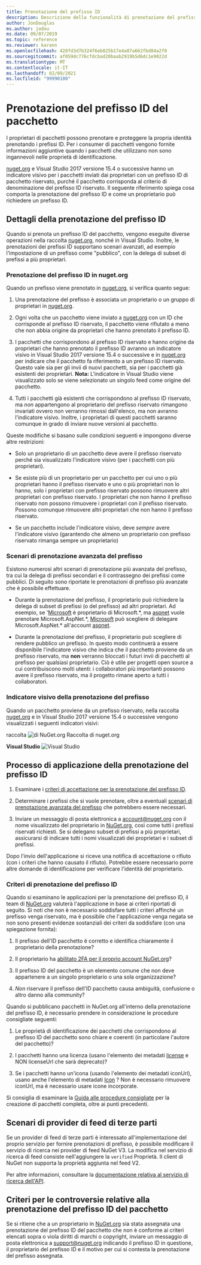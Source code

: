 ```yaml
---
title: Prenotazione del prefisso ID
description: Descrizione della funzionalità di prenotazione del prefisso ID del pacchetto e guida alla creazione.
author: JonDouglas
ms.author: jodou
ms.date: 09/07/2019
ms.topic: reference
ms.reviewer: karann
ms.openlocfilehash: 428fd3d7b324f6eb825b17e4a87a662fbd84a2f0
ms.sourcegitcommit: af059dc776cfdcbad20baab2919b5d6dc1e9022d
ms.translationtype: MT
ms.contentlocale: it-IT
ms.lasthandoff: 02/09/2021
ms.locfileid: "99990100"
---
```

# <a name="package-id-prefix-reservation"></a>Prenotazione del prefisso ID del pacchetto

I proprietari di pacchetti possono prenotare e proteggere la propria identità prenotando i prefissi ID. Per i consumer di pacchetti vengono fornite informazioni aggiuntive quando i pacchetti che utilizzano non sono ingannevoli nelle proprietà di identificazione. 

[nuget.org](https://www.nuget.org/) e Visual Studio 2017 versione 15.4 o successive hanno un indicatore visivo per i pacchetti inviati dai proprietari con un prefisso ID di pacchetto riservato, purché il pacchetto corrisponda al criterio di denominazione del prefisso ID riservato. Il seguente riferimento spiega cosa comporta la prenotazione del prefisso ID e come un proprietario può richiedere un prefisso ID.

## <a name="id-prefix-reservation-details"></a>Dettagli della prenotazione del prefisso ID

Quando si prenota un prefisso ID del pacchetto, vengono eseguite diverse operazioni nella raccolta [nuget.org](https://www.nuget.org/), nonché in Visual Studio. Inoltre, le prenotazioni dei prefissi ID supportano scenari avanzati, ad esempio l'impostazione di un prefisso come "pubblico", con la delega di subset di prefissi a più proprietari.

### <a name="id-prefix-reservation-on-nugetorg"></a>Prenotazione del prefisso ID in nuget.org

Quando un prefisso viene prenotato in [nuget.org](https://www.nuget.org/), si verifica quanto segue:

1. Una prenotazione del prefisso è associata un proprietario o un gruppo di proprietari in [nuget.org](https://www.nuget.org/).

1. Ogni volta che un pacchetto viene inviato a [nuget.org](https://www.nuget.org/) con un ID che corrisponde al prefisso ID riservato, il pacchetto viene rifiutato a meno che non abbia origine da proprietari che hanno prenotato il prefisso ID.

1. I pacchetti che corrispondono al prefisso ID riservato e hanno origine da proprietari che hanno prenotato il prefisso ID avranno un indicatore visivo in Visual Studio 2017 versione 15.4 o successive e in [nuget.org](https://www.nuget.org/) per indicare che il pacchetto fa riferimento a un prefisso ID riservato. Questo vale sia per gli invii di nuovi pacchetti, sia per i pacchetti già esistenti dei proprietari. **Nota:** L'indicatore in Visual Studio viene visualizzato solo se viene selezionato un singolo feed come origine del pacchetto.

1. Tutti i pacchetti già esistenti che corrispondono al prefisso ID riservato, ma *non* appartengono al proprietario del prefisso riservato rimangono invariati ovvero non verranno rimossi dall'elenco, ma non avranno l'indicatore visivo. Inoltre, i proprietari di questi pacchetti saranno comunque in grado di inviare nuove versioni al pacchetto.

Queste modifiche si basano sulle condizioni seguenti e impongono diverse altre restrizioni:

- Solo un proprietario di un pacchetto deve avere il prefisso riservato perché sia visualizzato l'indicatore visivo (per i pacchetti con più proprietari).

- Se esiste più di un proprietario per un pacchetto per cui uno o più proprietari hanno il prefisso riservato e uno o più proprietari non lo hanno, solo i proprietari con prefisso riservato possono rimuovere altri proprietari con prefisso riservato. I proprietari che non hanno il prefisso riservato non possono rimuovere i proprietari con il prefisso riservato. Possono comunque rimuovere altri proprietari che non hanno il prefisso riservato.

- Se un pacchetto include l'indicatore visivo, deve *sempre* avere l'indicatore visivo (garantendo che almeno un proprietario con prefisso riservato rimanga sempre un proprietario)

### <a name="advanced-prefix-reservation-scenarios"></a>Scenari di prenotazione avanzata del prefisso

Esistono numerosi altri scenari di prenotazione più avanzata del prefisso, tra cui la delega di prefissi secondari e il contrassegno dei prefissi come pubblici. Di seguito sono riportate le prenotazioni di prefisso più avanzate che è possibile effettuare. 

- Durante la prenotazione del prefisso, il proprietario può richiedere la delega di subset di prefissi (o del prefisso) ad altri proprietari. Ad esempio, se '[Microsoft](https://www.nuget.org/profiles/microsoft) è proprietario di Microsoft.\*, ma [aspnet](https://www.nuget.org/profiles/aspnet) vuole prenotare Microsoft.AspNet.\*, [Microsoft](https://www.nuget.org/profiles/microsoft) può scegliere di delegare Microsoft.AspNet.\* all'account [aspnet](https://www.nuget.org/profiles/aspnet).

- Durante la prenotazione del prefisso, il proprietario può scegliere di rendere pubblico un prefisso. In questo modo continuerà a essere disponibile l'indicatore visivo che indica che il pacchetto proviene da un prefisso riservato, ma **non** verranno bloccati i futuri invii di pacchetti al prefisso per qualsiasi proprietario. Ciò è utile per progetti open source a cui contribuiscono molti utenti: i collaboratori più importanti possono avere il prefisso riservato, ma il progetto rimane aperto a tutti i collaboratori. 

### <a name="prefix-reservation-visual-indicator"></a>Indicatore visivo della prenotazione del prefisso

Quando un pacchetto proviene da un prefisso riservato, nella raccolta [nuget.org](https://www.nuget.org/) e in Visual Studio 2017 versione 15.4 o successive vengono visualizzati i seguenti indicatori visivi:

 
 raccolta ![ di NuGet.org Raccolta di nuget.org](media/nuget-gallery-reserved-prefix.png)

**Visual Studio** 
 ![ Visual Studio](media/visual-studio-reserved-prefix.png)

## <a name="id-prefix-reservation-application-process"></a>Processo di applicazione della prenotazione del prefisso ID

1. Esaminare i [criteri di accettazione per la prenotazione del prefisso ID](#id-prefix-reservation-criteria).

2. Determinare i prefissi che si vuole prenotare, oltre a eventuali [scenari di prenotazione avanzata del prefisso](#advanced-prefix-reservation-scenarios) che potrebbero essere necessari.

3. Inviare un messaggio di posta elettronica a [account@nuget.org](mailto:account@nuget.org) con il nome visualizzato del proprietario in [NuGet.org](https://www.nuget.org/), così come tutti i prefissi riservati richiesti. Se si delegano subset di prefissi a più proprietari, assicurarsi di indicare tutti i nomi visualizzati dei proprietari e i subset di prefissi.

Dopo l'invio dell'applicazione si riceve una notifica di accettazione o rifiuto (con i criteri che hanno causato il rifiuto). Potrebbe essere necessario porre altre domande di identificazione per verificare l'identità del proprietario.

### <a name="id-prefix-reservation-criteria"></a>Criteri di prenotazione del prefisso ID

Quando si esaminano le applicazioni per la prenotazione del prefisso ID, il team di [NuGet.org](https://www.nuget.org) valuterà l'applicazione in base ai criteri riportati di seguito. Si noti che non è necessario soddisfare tutti i criteri affinché un prefisso venga riservato, ma è possibile che l'applicazione venga negata se non sono presenti evidenze sostanziali dei criteri da soddisfare (con una spiegazione fornita):

1. Il prefisso dell'ID pacchetto è corretto e identifica chiaramente il proprietario della prenotazione?

1. Il proprietario ha [abilitato 2FA per il proprio account NuGet.org](individual-accounts.md#enable-two-factor-authentication-2fa)?

1. Il prefisso ID del pacchetto è un elemento comune che non deve appartenere a un singolo proprietario o una sola organizzazione?

1. *Non* riservare il prefisso dell'ID pacchetto causa ambiguità, confusione o altro danno alla community?

Quando si pubblicano pacchetti in NuGet.org all'interno della prenotazione del prefisso ID, è necessario prendere in considerazione le procedure consigliate seguenti:

1. Le proprietà di identificazione dei pacchetti che corrispondono al prefisso ID del pacchetto sono chiare e coerenti (in particolare l'autore del pacchetto)?

1. I pacchetti hanno una licenza (usano l'elemento dei metadati [license](../reference/nuspec.md#license) e NON licenseUrl che sarà deprecato)?

1. Se i pacchetti hanno un'icona (usando l'elemento dei metadati iconUrl), usano anche l'elemento di metadati [Icon](../reference/nuspec.md#icon) ? Non è necessario rimuovere iconUrl, ma è necessario usare icone incorporate.
 
Si consiglia di esaminare la [Guida alle procedure consigliate](../create-packages/package-authoring-best-practices.md) per la creazione di pacchetti completa, oltre ai punti precedenti.

## <a name="third-party-feed-provider-scenarios"></a>Scenari di provider di feed di terze parti

Se un provider di feed di terze parti è interessato all'implementazione del proprio servizio per fornire prenotazioni di prefisso, è possibile modificare il servizio di ricerca nei provider di feed NuGet V3. La modifica nel servizio di ricerca di feed consiste nell'aggiungere la `verified` Proprietà. Il client di NuGet non supporta la proprietà aggiunta nel feed V2.

Per altre informazioni, consultare la [documentazione relativa al servizio di ricerca dell'API](../api/search-query-service-resource.md).

## <a name="package-id-prefix-reservation-dispute-policy"></a>Criteri per le controversie relative alla prenotazione del prefisso ID del pacchetto
Se si ritiene che a un proprietario in [NuGet.org](https://www.nuget.org) sia stata assegnata una prenotazione del prefisso ID del pacchetto che non è conforme ai criteri elencati sopra o viola diritti di marchi o copyright, inviare un messaggio di posta elettronica a [support@nuget.org](mailto:support@nuget.org) indicando il prefisso ID in questione, il proprietario del prefisso ID e il motivo per cui si contesta la prenotazione del prefisso assegnata.

